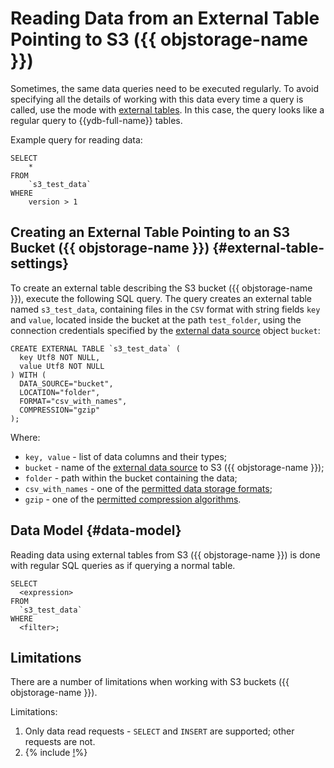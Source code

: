 # Reading Data from an External Table Pointing to S3 ({{ objstorage-name }})

Sometimes, the same data queries need to be executed regularly. To avoid specifying all the details of working with this data every time a query is called, use the mode with [external tables](../../datamodel/external_table.md). In this case, the query looks like a regular query to {{ydb-full-name}} tables.

Example query for reading data:

```yql
SELECT
    *
FROM
    `s3_test_data`
WHERE
    version > 1
```

## Creating an External Table Pointing to an S3 Bucket ({{ objstorage-name }}) {#external-table-settings}

To create an external table describing the S3 bucket ({{ objstorage-name }}), execute the following SQL query. The query creates an external table named `s3_test_data`, containing files in the `CSV` format with string fields `key` and `value`, located inside the bucket at the path `test_folder`, using the connection credentials specified by the [external data source](../../datamodel/external_data_source.md) object `bucket`:

```yql
CREATE EXTERNAL TABLE `s3_test_data` (
  key Utf8 NOT NULL,
  value Utf8 NOT NULL
) WITH (
  DATA_SOURCE="bucket",
  LOCATION="folder",
  FORMAT="csv_with_names",
  COMPRESSION="gzip"
);
```

Where:

- `key, value` - list of data columns and their types;
- `bucket` - name of the [external data source](../../datamodel/external_data_source.md) to S3 ({{ objstorage-name }});
- `folder` - path within the bucket containing the data;
- `csv_with_names` - one of the [permitted data storage formats](formats.md);
- `gzip` - one of the [permitted compression algorithms](formats.md#compression).

## Data Model {#data-model}

Reading data using external tables from S3 ({{ objstorage-name }}) is done with regular SQL queries as if querying a normal table.

```yql
SELECT
  <expression>
FROM
  `s3_test_data`
WHERE
  <filter>;
```

## Limitations

There are a number of limitations when working with S3 buckets ({{ objstorage-name }}).

Limitations:

1. Only data read requests - `SELECT` and `INSERT` are supported; other requests are not.
1. {% include [!](../_includes/datetime_limits.md)%}